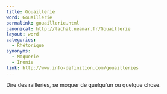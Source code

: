 ```yaml
---
title: Gouaillerie
word: Gouaillerie
permalink: gouaillerie.html
canonical: http://lachal.neamar.fr/Gouaillerie
layout: word
categories:
  - Rhétorique
synonyms:
  - Moquerie
  - Ironie
link: http://www.info-definition.com/gouailleries
---
```


Dire des railleries, se moquer de quelqu'un ou quelque chose.

